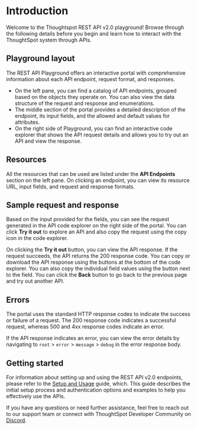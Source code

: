 # Introduction
Welcome to the Thoughtspot REST API v2.0 playground!
Browse through the following details before you begin and learn how to interact with the ThoughtSpot system through APIs.

## Playground layout
The REST API Playground offers an interactive portal with comprehensive information about each API endpoint, request format, and responses.

- On the left pane, you can find a catalog of API endpoints, grouped based on the objects they operate on. You can also view the data structure of the request and response and enumerations.
- The middle section of the portal provides a detailed description of the endpoint, its input fields, and the allowed and default values for attributes.
- On the right side of Playground, you can find an interactive code explorer that shows the API request details and allows you to try out an API and view the response.

## Resources
All the resources that can be used are listed under the **API Endpoints** section on the left pane. On clicking an endpoint, you can view its resource URL, input fields, and request and response formats.

## Sample request and response
Based on the input provided for the fields, you can see the request generated in the API code explorer on the right side of the portal. You can click **Try it out** to explore an API and also copy the request using the copy icon in the code explorer.

On clicking the **Try it out** button, you can view the API response. If the request succeeds, the API returns the 200 response code. You can copy or download the API response using the buttons at the bottom of the code explorer. You can also copy the individual field values using the button next to the field. You can click the **Back** button to go back to the previous page and try out another API.

## Errors
The portal uses the standard HTTP response codes to indicate the success or failure of a request. The 200 response code indicates a successful request, whereas 500 and 4xx response codes indicate an error.

If the API response indicates an error, you can view the error details by navigating to `root` > `error` > `message` > `debug` in the error response body.

## Getting started
For information about setting up and using the REST API v2.0 endpoints, please refer to the [Setup and Usage](#/http/getting-started/setup-and-usage) guide, which. This guide describes the initial setup process and authentication options and examples to help you effectively use the APIs.

If you have any questions or need further assistance, feel free to reach out to our support team or connect with ThoughtSpot Developer Community on [Discord](https://discord.com/invite/JHPGwCkvjQ).
